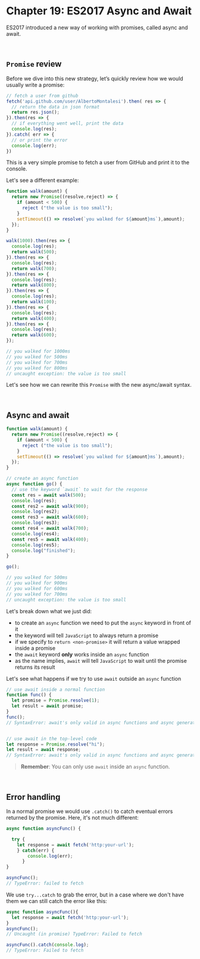 # Chapter 19: ES2017 Async and Await

ES2017 introduced a new way of working with promises, called async and await.

&nbsp;

## `Promise` review

Before we dive into this new strategy, let’s quickly review how we would usually write a promise:

```javascript
// fetch a user from github
fetch('api.github.com/user/AlbertoMontalesi').then( res => {
  // return the data in json format
  return res.json();
}).then(res => {
  // if everything went well, print the data
  console.log(res);
}).catch( err => {
  // or print the error
  console.log(err);
})
```

This is a very simple promise to fetch a user from GitHub and print it to the console.

Let's see a different example:

```javascript
function walk(amount) {
  return new Promise((resolve,reject) => {
    if (amount < 500) {
      reject ("the value is too small");
    }
    setTimeout(() => resolve(`you walked for ${amount}ms`),amount);
  });
}

walk(1000).then(res => {
  console.log(res);
  return walk(500);
}).then(res => {
  console.log(res);
  return walk(700);
}).then(res => {
  console.log(res);
  return walk(800);
}).then(res => {
  console.log(res);
  return walk(100);
}).then(res => {
  console.log(res);
  return walk(400);
}).then(res => {
  console.log(res);
  return walk(600);
});

// you walked for 1000ms
// you walked for 500ms
// you walked for 700ms
// you walked for 800ms
// uncaught exception: the value is too small
```

Let's see how we can rewrite this `Promise` with the new async/await syntax.

&nbsp;

## Async and await

```javascript
function walk(amount) {
  return new Promise((resolve,reject) => {
    if (amount < 500) {
      reject ("the value is too small");
    }
    setTimeout(() => resolve(`you walked for ${amount}ms`),amount);
  });
}

// create an async function
async function go() {
  // use the keyword `await` to wait for the response
  const res = await walk(500);
  console.log(res);
  const res2 = await walk(900);
  console.log(res2);
  const res3 = await walk(600);
  console.log(res3);
  const res4 = await walk(700);
  console.log(res4);
  const res5 = await walk(400);
  console.log(res5);
  console.log("finished");
}

go();

// you walked for 500ms 
// you walked for 900ms 
// you walked for 600ms 
// you walked for 700ms 
// uncaught exception: the value is too small
```

Let's break down what we just did:

- to create an `async` function we need to put the `async` keyword in front of it
- the keyword will tell `JavaScript` to always return a promise
- if we specify to `return <non-promise>` it will return a value wrapped inside a promise
- the `await` keyword **only** works inside an `async` function
- as the name implies, `await` will tell `JavaScript` to wait until the promise returns its result

Let's see what happens if we try to use `await` outside an `async` function

```javascript
// use await inside a normal function
function func() {
  let promise = Promise.resolve(1);
  let result = await promise; 
}
func();
// SyntaxError: await's only valid in async functions and async generators


// use await in the top-level code
let response = Promise.resolve("hi");
let result = await response;
// SyntaxError: await's only valid in async functions and async generators
```

> **Remember**: You can only use `await` inside an `async` function.

&nbsp;

## Error handling

In a normal promise we would use `.catch()` to catch eventual errors returned by the promise.
Here, it's not much different:

```javascript
async function asyncFunc() {

  try {
    let response = await fetch('http:your-url');
    } catch(err) {
        console.log(err);
      }
}

asyncFunc();
// TypeError: failed to fetch
```

We use `try...catch` to grab the error, but in a case where we don't have them we can still catch the error like this:

```javascript
async function asyncFunc(){
  let response = await fetch('http:your-url');
}
asyncFunc();
// Uncaught (in promise) TypeError: Failed to fetch

asyncFunc().catch(console.log);
// TypeError: Failed to fetch
```
